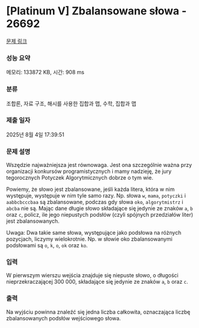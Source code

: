 # [Platinum V] Zbalansowane słowa - 26692 

[문제 링크](https://www.acmicpc.net/problem/26692) 

### 성능 요약

메모리: 133872 KB, 시간: 908 ms

### 분류

조합론, 자료 구조, 해시를 사용한 집합과 맵, 수학, 집합과 맵

### 제출 일자

2025년 8월 4일 17:39:51

### 문제 설명

<p>Wszędzie najważniejsza jest równowaga. Jest ona szczególnie ważna przy organizacji konkursów programistycznych i mamy nadzieję, że jury tegorocznych Potyczek Algorytmicznych dobrze o tym wie.</p>

<p>Powiemy, że słowo jest zbalansowane, jeśli każda litera, która w nim występuje, występuje w nim tyle samo razy. Np. słowa <code>w</code>, <code>mama</code>, <code>potyczki</code> i <code>aabbcbcccbaa</code> są zbalansowane, podczas gdy słowa <code>oko</code>, <code>algorytmistrz</code> i <code>abcba</code> nie są. Mając dane długie słowo składające się jedynie ze znaków <code>a</code>, <code>b</code> oraz <code>c</code>, policz, ile jego niepustych podsłów (czyli spójnych przedziałów liter) jest zbalansowanych.</p>

<p>Uwaga: Dwa takie same słowa, występujące jako podsłowa na różnych pozycjach, liczymy wielokrotnie. Np. w słowie oko zbalansowanymi podsłowami są <code>o</code>, <code>k</code>, <code>o</code>, <code>ok</code> oraz <code>ko</code>.</p>

### 입력 

 <p>W pierwszym wierszu wejścia znajduje się niepuste słowo, o długości nieprzekraczającej 300 000, składające się jedynie ze znaków <code>a</code>, <code>b</code> oraz <code>c</code>.</p>

### 출력 

 <p>Na wyjściu powinna znaleźć się jedna liczba całkowita, oznaczająca liczbę zbalansowanych podsłów wejściowego słowa.</p>

